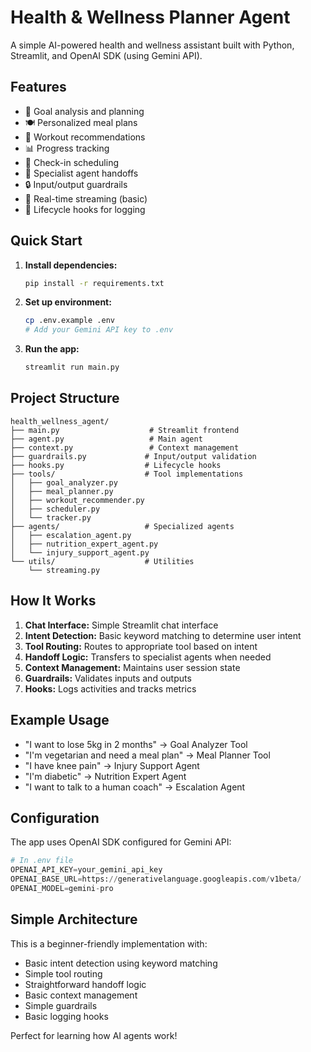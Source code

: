 # Health & Wellness Planner Agent

A simple AI-powered health and wellness assistant built with Python, Streamlit, and OpenAI SDK (using Gemini API).

## Features

- 🎯 Goal analysis and planning
- 🍽️ Personalized meal plans
- 💪 Workout recommendations
- 📊 Progress tracking
- 📅 Check-in scheduling
- 🤝 Specialist agent handoffs
- 🔒 Input/output guardrails
- 🔄 Real-time streaming (basic)
- 📝 Lifecycle hooks for logging

## Quick Start

1. **Install dependencies:**
   ```bash
   pip install -r requirements.txt
   ```

2. **Set up environment:**
   ```bash
   cp .env.example .env
   # Add your Gemini API key to .env
   ```

3. **Run the app:**
   ```bash
   streamlit run main.py
   ```

## Project Structure

```
health_wellness_agent/
├── main.py                    # Streamlit frontend
├── agent.py                   # Main agent
├── context.py                 # Context management
├── guardrails.py             # Input/output validation
├── hooks.py                  # Lifecycle hooks
├── tools/                    # Tool implementations
│   ├── goal_analyzer.py
│   ├── meal_planner.py
│   ├── workout_recommender.py
│   ├── scheduler.py
│   └── tracker.py
├── agents/                   # Specialized agents
│   ├── escalation_agent.py
│   ├── nutrition_expert_agent.py
│   └── injury_support_agent.py
└── utils/                    # Utilities
    └── streaming.py
```

## How It Works

1. **Chat Interface:** Simple Streamlit chat interface
2. **Intent Detection:** Basic keyword matching to determine user intent
3. **Tool Routing:** Routes to appropriate tool based on intent
4. **Handoff Logic:** Transfers to specialist agents when needed
5. **Context Management:** Maintains user session state
6. **Guardrails:** Validates inputs and outputs
7. **Hooks:** Logs activities and tracks metrics

## Example Usage

- "I want to lose 5kg in 2 months" → Goal Analyzer Tool
- "I'm vegetarian and need a meal plan" → Meal Planner Tool
- "I have knee pain" → Injury Support Agent
- "I'm diabetic" → Nutrition Expert Agent
- "I want to talk to a human coach" → Escalation Agent

## Configuration

The app uses OpenAI SDK configured for Gemini API:

```python
# In .env file
OPENAI_API_KEY=your_gemini_api_key
OPENAI_BASE_URL=https://generativelanguage.googleapis.com/v1beta/
OPENAI_MODEL=gemini-pro
```

## Simple Architecture

This is a beginner-friendly implementation with:
- Basic intent detection using keyword matching
- Simple tool routing
- Straightforward handoff logic
- Basic context management
- Simple guardrails
- Basic logging hooks

Perfect for learning how AI agents work!